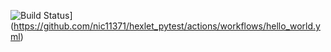 ![Build Status](https://github.com/nic11371/hexlet_pytest/.github/workflows/hello_world/badge.svg)](https://github.com/nic11371/hexlet_pytest/actions/workflows/hello_world.yml)
